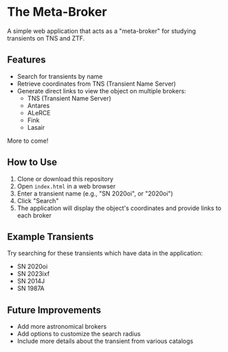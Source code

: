 # The Meta-Broker

A simple web application that acts as a "meta-broker" for studying transients on TNS and ZTF.

## Features

- Search for transients by name
- Retrieve coordinates from TNS (Transient Name Server)
- Generate direct links to view the object on multiple brokers:
  - TNS (Transient Name Server)
  - Antares
  - ALeRCE
  - Fink
  - Lasair

More to come!

## How to Use

1. Clone or download this repository
2. Open `index.html` in a web browser
3. Enter a transient name (e.g., "SN 2020oi", or "2020oi")
4. Click "Search"
5. The application will display the object's coordinates and provide links to each broker

## Example Transients

Try searching for these transients which have data in the application:
- SN 2020oi
- SN 2023ixf
- SN 2014J
- SN 1987A

## Future Improvements

- Add more astronomical brokers
- Add options to customize the search radius
- Include more details about the transient from various catalogs
